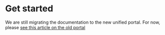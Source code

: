 ﻿# Get started

We are still migrating the documentation to the new unified portal. For now, please
[see this article on the old portal](http://pki.lacunasoftware.com/Help/html/217807e8-763f-43d2-9393-ec45002848bb.htm)
